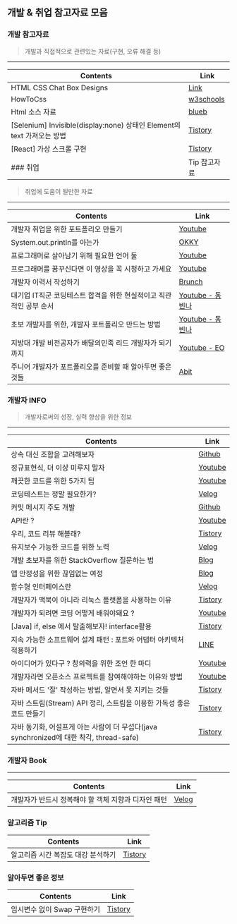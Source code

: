 ## 개발 & 취업 참고자료 모음 

### 개발 참고자료
> 개발과 직접적으로 관련있는 자료(구현, 오류 해결 등)
<hr>

Contents                                | Link
----------------------------|------
HTML CSS Chat Box Designs | [Link](https://csshint.com/html-css-chat-box-designs/)
HowToCss                              | [w3schools](https://www.w3schools.com/howto/howto_css_icon_bar.asp)
Html 소스 자료                       | [blueb](https://www.blueb.co.kr/?c=1/14&uid=3940)
[Selenium] Invisible(display:none) 상태인 Element의 text 가져오는 방법 | [Tistory](https://jinseongsoft.tistory.com/310)
[React] 가상 스크롤 구현                 | [Tistory](https://yeoulcoding.tistory.com/m/171?category=816310)
### 취업 | Tip 참고자료
> 취업에 도움이 될만한 자료
<hr>

Contents                                | Link
----------------------------|------
개발자 취업을 위한 포트폴리오 만들기 | [Youtube](https://www.youtube.com/watch?v=KJUdqPDAtTI&feature=youtu.be)
System.out.println를 아는가              |  [OKKY](https://okky.kr/article/149762)
프로그래머로 살아남기 위해 필요한 언어 둘 | [Youtube](https://www.youtube.com/watch?v=ESU2IkFj9VM&feature=youtu.be)
프로그래머를 꿈꾸신다면 이 영상을 꼭 시청하고 가세요 | [Youtube](https://www.youtube.com/watch?v=hWMztQ4djCY&feature=youtu.be)
개발자 이력서 작성하기 | [Brunch](https://brunch.co.kr/@hee072794/132)
대기업 IT직군 코딩테스트 합격을 위한 현실적이고 직관적인 공부 순서 | [Youtube - 동빈나](https://www.youtube.com/watch?v=ukkLCl9yBvE)
초보 개발자를 위한, 개발자 포트폴리오 만드는 방법 | [Youtube - 동빈나](https://www.youtube.com/watch?v=hElB_FY33xs)
지방대 개발 비전공자가 배달의민족 리드 개발자가 되기까지 | [Youtube - EO](https://www.youtube.com/watch?v=V9AGvwPmnZU)
주니어 개발자가 포트폴리오를 준비할 때 알아두면 좋은 것들 | [Abit](https://abit.ly/ajhyk0)


### 개발자 INFO
> 개발자로써의 성장, 실력 향상을 위한 정보

<hr>

Contents                                | Link
----------------------------------------|------
상속 대신 조합을 고려해보자                   |[Github](https://bit.ly/3vN9sLc)
정규표현식, 더 이상 미루지 말자           | [Youtube](https://youtu.be/t3M6toIflyQ)
깨끗한 코드를 위한 5가지 팁 | [Youtube](https://www.youtube.com/watch?v=Jz8Sx1XYb04&feature=youtu.be)
코딩테스트는 정말 필요한가?  | [Velog](https://bit.ly/3cQIg6J)
커밋 메시지 주도 개발       | [Github](https://gyuwon.github.io/blog/2021/04/04/commit-message-driven-development.html) 
API란 ?                 | [Youtube](https://youtu.be/ogT267HvNuQ)
우리, 코드 리뷰 해볼래?      | [Tistory](https://hye-on-astrogrammer.tistory.com/13)
유지보수 가능한 코드를 위한 노력 | [Velog](https://velog.io/@jerrynim_/%EC%9C%A0%EC%A7%80%EB%B3%B4%EC%88%98-%EA%B0%80%EB%8A%A5%ED%95%9C-%EC%BD%94%EB%93%9C%EB%A5%BC-%EC%9C%84%ED%95%9C-%EB%85%B8%EC%98%A4%EC%98%A4%EB%A0%A5)
개발 초보자를 위한 StackOverflow 질문하는 법 |  [Blog](https://www.kowanas.com/coding/2020/11/23/stackoverflow/)
앱 안정성을 위한 끊임없는 여정               | [Blog](https://bit.ly/3pByjxU)
함수형 인터페이스란                         | [Velog](https://velog.io/@jaden_94/%ED%95%A8%EC%88%98%ED%98%95-%EC%9D%B8%ED%84%B0%ED%8E%98%EC%9D%B4%EC%8A%A4-Functional-Interface)
개발자가 맥북이 아니라 리눅스 플랫폼을 사용하는 이유 | [Tistory](https://stricky.tistory.com/422)
개발자가 되려면 코딩 어떻게 배워야돼요 ?           | [Youtube](https://youtu.be/Xxg581iRWks)
[Java] if, else 에서 탈출해보자! interface활용 |  [Tistory](https://bit.ly/36wcRn2)
지속 가능한 소프트웨어 설계 패턴 : 포트와 어댑터 아키텍처 적용하기  | [LINE](https://bit.ly/3mHBfbf)
아이디어가 있다구 ? 창의력을 위한 조언 한 마디              | [Youtube](https://youtu.be/Qc-D9oPKQt4)
개발자라면 오픈소스 프로젝트를 참여해야하는 이유와 방법          | [Youtube](https://youtu.be/GejCvgcBLwA)
자바 메서드 '잘' 작성하는 방법, 알면서 못 지키는 것들    |  [Tistory](https://jeong-pro.tistory.com/m/177?category=773575)
자바 스트림(Stream) API 정리, 스트림을 이용한 가독성 좋은 코드 만들기   | [Tistory](https://jeong-pro.tistory.com/m/165)
자바 동기화, 어설프게 아는 사람이 더 무섭다(java synchronized에 대한 착각, thread-safe)  | [Tistory](https://jeong-pro.tistory.com/m/227)





### 개발자 Book

<hr>

Contents                                | Link
----------------------------------------|-------
개발자가 반드시 정복해야 할 객체 지향과 디자인 패턴 | [Velog](https://bit.ly/3eS6Hm2)


### 알고리즘 Tip
Contents                                | Link
----------------------------------------|------
알고리즘 시간 복잡도 대강 분석하기              | [Tistory](https://codingdog.tistory.com/entry/%EC%95%8C%EA%B3%A0%EB%A6%AC%EC%A6%98-%EC%8B%9C%EA%B0%84-%EB%B3%B5%EC%9E%A1%EB%8F%84-%EB%8C%80%EA%B0%95-%EB%B6%84%EC%84%9D%ED%95%98%EB%8A%94-%EB%B0%A9%EB%B2%95%EC%9D%84-%EC%98%88%EC%A0%9C%EB%A5%BC-%ED%86%B5%ED%95%B4-%EC%95%8C%EC%95%84%EB%B4%85%EC%8B%9C%EB%8B%A4)

### 알아두면 좋은 정보
Contents                                | Link
----------------------------------------|------
임시변수 없이 Swap 구현하기 | [Tistory](https://jungpaeng.tistory.com/12?category=929307)
